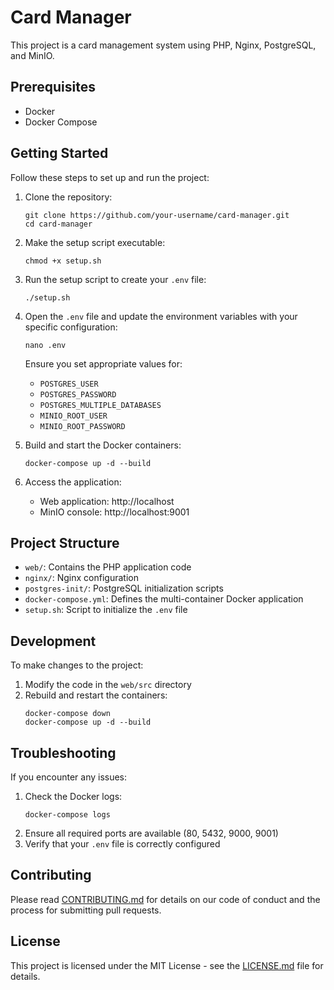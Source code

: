 # Card Manager

This project is a card management system using PHP, Nginx, PostgreSQL, and MinIO.

## Prerequisites

- Docker
- Docker Compose

## Getting Started

Follow these steps to set up and run the project:

1. Clone the repository:
   ```
   git clone https://github.com/your-username/card-manager.git
   cd card-manager
   ```

2. Make the setup script executable:
   ```
   chmod +x setup.sh
   ```

3. Run the setup script to create your `.env` file:
   ```
   ./setup.sh
   ```

4. Open the `.env` file and update the environment variables with your specific configuration:
   ```
   nano .env
   ```
   Ensure you set appropriate values for:
   - `POSTGRES_USER`
   - `POSTGRES_PASSWORD`
   - `POSTGRES_MULTIPLE_DATABASES`
   - `MINIO_ROOT_USER`
   - `MINIO_ROOT_PASSWORD`

5. Build and start the Docker containers:
   ```
   docker-compose up -d --build
   ```

6. Access the application:
   - Web application: http://localhost
   - MinIO console: http://localhost:9001

## Project Structure

- `web/`: Contains the PHP application code
- `nginx/`: Nginx configuration
- `postgres-init/`: PostgreSQL initialization scripts
- `docker-compose.yml`: Defines the multi-container Docker application
- `setup.sh`: Script to initialize the `.env` file

## Development

To make changes to the project:

1. Modify the code in the `web/src` directory
2. Rebuild and restart the containers:
   ```
   docker-compose down
   docker-compose up -d --build
   ```

## Troubleshooting

If you encounter any issues:

1. Check the Docker logs:
   ```
   docker-compose logs
   ```
2. Ensure all required ports are available (80, 5432, 9000, 9001)
3. Verify that your `.env` file is correctly configured

## Contributing

Please read [CONTRIBUTING.md](CONTRIBUTING.md) for details on our code of conduct and the process for submitting pull requests.

## License

This project is licensed under the MIT License - see the [LICENSE.md](LICENSE.md) file for details.
